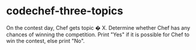 # codechef-three-topics
On the contest day, Chef gets topic  � X. Determine whether Chef has any chances of winning the competition.  Print "Yes" if it is possible for Chef to win the contest, else print "No".
